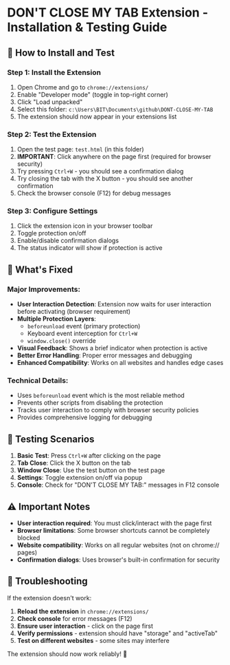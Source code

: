 # DON'T CLOSE MY TAB Extension - Installation & Testing Guide

## 🚀 How to Install and Test

### Step 1: Install the Extension

1. Open Chrome and go to `chrome://extensions/`
2. Enable "Developer mode" (toggle in top-right corner)
3. Click "Load unpacked"
4. Select this folder: `c:\Users\BIT\Documents\github\DONT-CLOSE-MY-TAB`
5. The extension should now appear in your extensions list

### Step 2: Test the Extension

1. Open the test page: `test.html` (in this folder)
2. **IMPORTANT**: Click anywhere on the page first (required for browser security)
3. Try pressing `Ctrl+W` - you should see a confirmation dialog
4. Try closing the tab with the X button - you should see another confirmation
5. Check the browser console (F12) for debug messages

### Step 3: Configure Settings

1. Click the extension icon in your browser toolbar
2. Toggle protection on/off
3. Enable/disable confirmation dialogs
4. The status indicator will show if protection is active

## 🔧 What's Fixed

### Major Improvements:

- **User Interaction Detection**: Extension now waits for user interaction before activating (browser requirement)
- **Multiple Protection Layers**:
  - `beforeunload` event (primary protection)
  - Keyboard event interception for `Ctrl+W`
  - `window.close()` override
- **Visual Feedback**: Shows a brief indicator when protection is active
- **Better Error Handling**: Proper error messages and debugging
- **Enhanced Compatibility**: Works on all websites and handles edge cases

### Technical Details:

- Uses `beforeunload` event which is the most reliable method
- Prevents other scripts from disabling the protection
- Tracks user interaction to comply with browser security policies
- Provides comprehensive logging for debugging

## 🧪 Testing Scenarios

1. **Basic Test**: Press `Ctrl+W` after clicking on the page
2. **Tab Close**: Click the X button on the tab
3. **Window Close**: Use the test button on the test page
4. **Settings**: Toggle extension on/off via popup
5. **Console**: Check for "DON'T CLOSE MY TAB:" messages in F12 console

## ⚠️ Important Notes

- **User interaction required**: You must click/interact with the page first
- **Browser limitations**: Some browser shortcuts cannot be completely blocked
- **Website compatibility**: Works on all regular websites (not on chrome:// pages)
- **Confirmation dialogs**: Uses browser's built-in confirmation for security

## 🐛 Troubleshooting

If the extension doesn't work:

1. **Reload the extension** in `chrome://extensions/`
2. **Check console** for error messages (F12)
3. **Ensure user interaction** - click on the page first
4. **Verify permissions** - extension should have "storage" and "activeTab"
5. **Test on different websites** - some sites may interfere

The extension should now work reliably! 🎉

